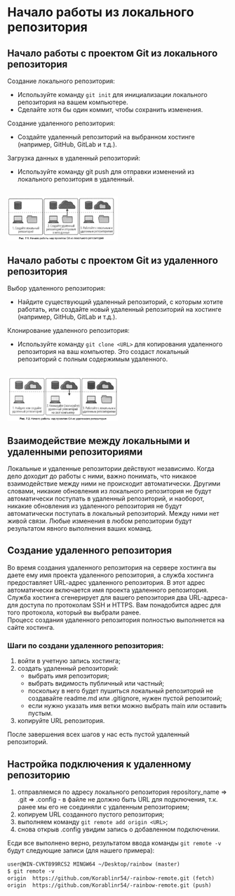 # Начало работы из локального репозитория  

## Начало работы с проектом Git из локального репозитория  

Создание локального репозитория:  
* Используйте команду ```git init``` для инициализации локального репозитория на вашем компьютере.   
* Сделайте хотя бы один коммит, чтобы сохранить изменения.  
  
Создание удаленного репозитория:   
* Создайте удаленный репозиторий на выбранном хостинге (например, GitHub, GitLab и т.д.).
   
Загрузка данных в удаленный репозиторий:    
* Используйте команду git push для отправки изменений из локального репозитория в удаленный.  
<br>  

<img src="resources/images/d_29.png" alt="Описание изображения" style="width: 50%;" />   
<br>

## Начало работы с проектом Git из удаленного репозитория  

Выбор удаленного репозитория:  
* Найдите существующий удаленный репозиторий, с которым хотите работать, или создайте новый удаленный репозиторий на хостинге (например, GitHub, GitLab и т.д.).
  
Клонирование удаленного репозитория:  
* Используйте команду ```git clone <URL>``` для копирования удаленного репозитория на ваш компьютер. Это создаст локальный репозиторий с полным содержимым удаленного.   
<br>  

<img src="resources/images/d_30.png" alt="Описание изображения" style="width: 50%;" />   
<br>

## Взаимодействие между локальными и удаленными репозиториями 

Локальные и удаленные репозитории действуют независимо. Когда дело доходит до работы с ними, важно понимать, что никакое взаимодействие между ними не происходит автоматически. Другими словами, никакие обновления из локального репозитория не будут автоматически поступать в удаленный репозиторий, и наоборот, никакие обновления из удаленного репозитория не будут автоматически поступать в локальный репозиторий. Между ними нет живой связи. Любые изменения в любом репозитории будут результатом явного выполнения ваших команд.   

## Создание удаленного репозитория   

Во время создания удаленного репозитория на сервере хостинга вы даете ему имя проекта удаленного репозитория, а служба хостинга предоставляет URL-aдpec удаленного репозитория. В этот адрес автоматически включается имя проекта удаленного репозитория. Служба хостинга сгенерирует для вашего репозитория два URL-aдpeca- для доступа по протоколам SSH и HTTPS.
Вам понадобится адрес для того протокола, который вы выбрали ранее.   
Процесс создания удаленного репозитория полностью выполняется на сайте хостинга.   

### Шаги по создани удаленного репозитория:  
1) войти в учетную запись хостинга;
2) создать удаленный репозиторий:
   * выбрать имя репозитория;
   * выбрать видимость публичный или частный;
   * поскольку в него будет пушиться локальный репозиторий не создавайте readme.md или .gitignore, нужен пустой репозитоий;
   * если нужно указать имя ветки можно выбрать main или оставить пустым.
3) копируйте URL репозитория.

После завершения всех шагов у нас есть пустой удаленный репозиторий.  

## Настройка подключения к удаленному репозиторию  
1) отправляемся по адресу локального репозитория repository_name => .git => .config - в файле не должно быть URL для подключения, т.к. ранее мы его не соединяли с удаленным репозиторием;
2) копируем URL созданного пустого репозитория;
3) выполняем команду ```git remote add origin <URL>```;
4) снова открыв .config увидим запись о добавленном подключении.

Есди все выполнено верно, результатом ввода команды ```git remote -v``` будут следующие записи (для нашего примера):  
```Shell
user@WIN-CVKT899RCS2 MINGW64 ~/Desktop/rainbow (master)
$ git remote -v
origin  https://github.com/Korablinr54/-rainbow-remote.git (fetch)
origin  https://github.com/Korablinr54/-rainbow-remote.git (push)
```


